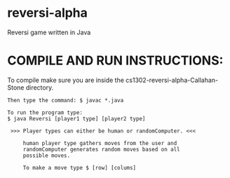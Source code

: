 # reversi-alpha
Reversi game written in Java

# COMPILE AND RUN INSTRUCTIONS: 
	
To compile make sure you are inside the cs1302-reversi-alpha-Callahan-Stone directory.
	
	Then type the command: $ javac *.java

	To run the program type:
 	$ java Reversi [player1 type] [player2 type]
	  
	 >>> Player types can either be human or randomComputer. <<<

	     human player type gathers moves from the user and
	     randomComputer generates random moves based on all 
	     possible moves.
	     
	     To make a move type $ [row] [colums]
